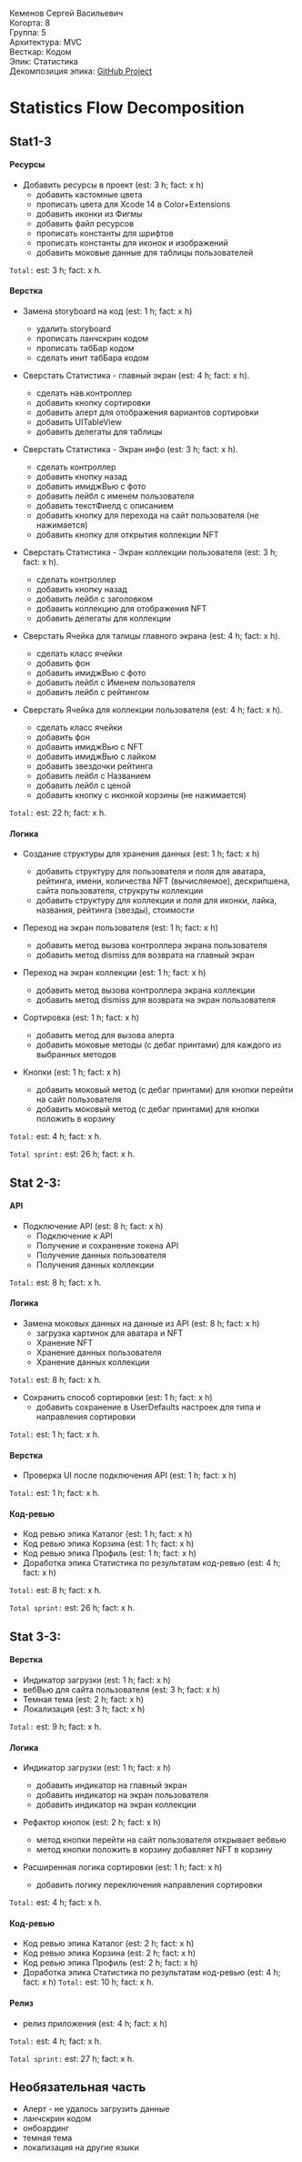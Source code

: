 Кеменов Сергей Васильевич
<br /> Когорта: 8
<br /> Группа: 5
<br /> Архитектура: MVC
<br /> Весткар: Кодом
<br /> Эпик: Статистика
<br /> Декомпозиция эпика: [GitHub Project](https://github.com/users/SKemenov/projects/3/views/5) 

# Statistics Flow Decomposition


## Stat1-3

#### Ресурсы
- Добавить ресурсы в проект (est: 3 h; fact: x h)
	- добавить кастомные цвета
	- прописать цвета для Xcode 14 в Color+Extensions
	- добавить иконки из Фигмы
	- добавить файл ресурсов
	- прописать константы для шрифтов
	- прописать константы для иконок и изображений
	- добавить моковые данные для таблицы пользователей
	
`Total:` est: 3 h; fact: x h.

#### Верстка
- Замена storyboard на код (est: 1 h; fact: x h)
	- удалить storyboard 
	- прописать ланчскрин кодом
	- прописать табБар кодом
	- сделать инит табБара кодом 

- Сверстать Статистика - главный экран (est: 4 h; fact: x h).
	- сделать нав.контроллер
	- добавить кнопку сортировки
	- добавить алерт для отображения вариантов сортировки
	- добавить UITableView
	- добавить делегаты для таблицы
	
- Сверстать Статистика - Экран инфо (est: 3 h; fact: x h).
	- сделать контроллер
	- добавить кнопку назад
	- добавить имиджВью с фото
	- добавить лейбл с именем пользователя
	- добавить текстФиелд с описанием
	- добавить кнопку для перехода на сайт пользователя (не нажимается) 
	- добавить кнопку для открытия коллекции NFT
	
- Сверстать Статистика - Экран коллекции пользователя (est: 3 h; fact: x h).
	- сделать контроллер
	- добавить кнопку назад 
	- добавить лейбл с заголовком
	- добавить коллекцию для отображения NFT
	- добавить делегаты для коллекции
	
- Сверстать Ячейка для талицы главного экрана (est: 4 h; fact: x h).
	- сделать класс ячейки
	- добавить фон
	- добавить имиджВью с фото
	- добавить лейбл с Именем пользователя
	- добавить лейбл с рейтингом
	
- Сверстать Ячейка для коллекции пользователя (est: 4 h; fact: x h).
	- сделать класс ячейки
	- добавить фон
	- добавить имиджВью с NFT
	- добавить имиджВью с лайком
	- добавить звездочки рейтинга
	- добавить лейбл с Названием
	- добавить лейбл с ценой
	- добавить кнопку с иконкой корзины  (не нажимается) 

`Total:` est: 22 h; fact: x h.

#### Логика
- Создание структуры для хранения данных  (est: 1 h; fact: x h)
	- добавить структуру для пользователя и поля для аватара, рейтинга, имени, количества NFT (вычисляемое), дескрипшена, сайта пользователя, струкруты коллекции  
	- добавить структуру для коллекции и поля для иконки, лайка, названия, рейтинга (звезды), стоимости  

- Переход на экран пользователя (est: 1 h; fact: x h)
	- добавить метод вызова контроллера экрана пользователя 
	- добавить метод dismiss для возврата на главный экран

- Переход на экран коллекции (est: 1 h; fact: x h)
	- добавить метод вызова контроллера экрана коллекции 
	- добавить метод dismiss для возврата на экран пользователя
	
- Сортировка (est: 1 h; fact: x h)
	- добавить метод для вызова алерта
	- добавить моковые методы (с дебаг принтами) для каждого из выбранных методов

- Кнопки (est: 1 h; fact: x h)
	- добавить моковый метод (с дебаг принтами) для кнопки перейти на сайт пользователя 
	- добавить моковый метод (с дебаг принтами) для кнопки положить в корзину

`Total:` est: 4 h; fact: x h.

`Total sprint:` est: 26 h; fact: x h.


## Stat 2-3:

#### API
- Подключение API (est: 8 h; fact: x h)
	- Подключение к API 
	- Получение и сохранение токена API 
	- Получение данных пользователя
    - Получения данных коллекции

`Total:` est: 8 h; fact: x h.

#### Логика
- Замена моковых данных на данные из API (est: 8 h; fact: x h)
	- загрузка картинок для аватара и NFT
	- Хранение NFT
	- Хранение данных пользователя
    - Хранение данных коллекции

`Total:` est: 8 h; fact: x h.

- Сохранить способ сортировки (est: 1 h; fact: x h)
	- добавить сохранение в UserDefaults настроек для типа и направления сортировки

`Total:` est: 1 h; fact: x h.

#### Верстка
- Проверка UI после подключения API (est: 1 h; fact: x h)

`Total:` est: 1 h; fact: x h.


#### Код-ревью
- Код ревью эпика Каталог (est: 1 h; fact: x h)
- Код ревью эпика Корзина (est: 1 h; fact: x h)
- Код ревью эпика Профиль (est: 1 h; fact: x h)
- Доработка эпика Статистика по результатам код-ревью (est: 4 h; fact: x h)

`Total:` est: 8 h; fact: x h.

`Total sprint:` est: 26 h; fact: x h.


## Stat 3-3:

#### Верстка
- Индикатор загрузки (est: 1 h; fact: x h)
- вебВью для сайта пользователя (est: 3 h; fact: x h)
- Темная тема (est: 2 h; fact: x h)
- Локализация (est: 3 h; fact: x h)

`Total:` est: 9 h; fact: x h.


#### Логика

- Индикатор загрузки (est: 1 h; fact: x h)
	- добавить индикатор на главный экран
	- добавить индикатор на экран пользователя
	- добавить индикатор на экран коллекции

- Рефактор кнопок (est: 2 h; fact: x h)
	- метод кнопки перейти на сайт пользователя открывает вебвью
	- метод кнопки положить в корзину добавляет NFT в корзину
	
- Расширенная логика сортировки (est: 1 h; fact: x h)
	- добавить логику переключения направления сортировки

`Total:` est: 4 h; fact: x h.


#### Код-ревью
- Код ревью эпика Каталог (est: 2 h; fact: x h)
- Код ревью эпика Корзина (est: 2 h; fact: x h)
- Код ревью эпика Профиль (est: 2 h; fact: x h)
- Доработка эпика Статистика по результатам код-ревью (est: 4 h; fact: x h)
`Total:` est: 10 h; fact: x h.

#### Релиз
- релиз приложения (est: 4 h; fact: x h)

`Total:` est: 4 h; fact: x h.


`Total sprint:` est: 27 h; fact: x h.


## Необязательная часть
 
- Алерт - не удалось загрузить данные 
- ланчскрин кодом
- онбоардинг
- темная тема
- локализация на другие языки


